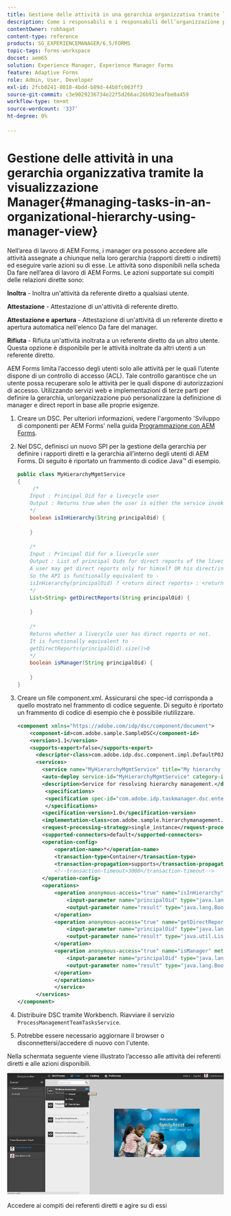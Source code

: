 ```yaml
---
title: Gestione delle attività in una gerarchia organizzativa tramite la visualizzazione Manager
description: Come i responsabili e i responsabili dell’organizzazione possono accedere e lavorare sulle attività dei loro rapporti diretti e indiretti nella scheda Da fare nell’area di lavoro di AEM Forms.
contentOwner: robhagat
content-type: reference
products: SG_EXPERIENCEMANAGER/6.5/FORMS
topic-tags: forms-workspace
docset: aem65
solution: Experience Manager, Experience Manager Forms
feature: Adaptive Forms
role: Admin, User, Developer
exl-id: 2fcb0241-8018-4bdd-b89d-44b8fc063ff3
source-git-commit: c3e9029236734e22f5d266ac26b923eafbe0a459
workflow-type: tm+mt
source-wordcount: '337'
ht-degree: 0%

---
```


# Gestione delle attività in una gerarchia organizzativa tramite la visualizzazione Manager{#managing-tasks-in-an-organizational-hierarchy-using-manager-view}

Nell’area di lavoro di AEM Forms, i manager ora possono accedere alle attività assegnate a chiunque nella loro gerarchia (rapporti diretti o indiretti) ed eseguire varie azioni su di esse. Le attività sono disponibili nella scheda Da fare nell’area di lavoro di AEM Forms. Le azioni supportate sui compiti delle relazioni dirette sono:

**Inoltra** - Inoltra un&#39;attività da referente diretto a qualsiasi utente.

**Attestazione** - Attestazione di un&#39;attività di referente diretto.

**Attestazione e apertura** - Attestazione di un&#39;attività di un referente diretto e apertura automatica nell&#39;elenco Da fare del manager.

**Rifiuta** - Rifiuta un&#39;attività inoltrata a un referente diretto da un altro utente. Questa opzione è disponibile per le attività inoltrate da altri utenti a un referente diretto.

AEM Forms limita l’accesso degli utenti solo alle attività per le quali l’utente dispone di un controllo di accesso (ACL). Tale controllo garantisce che un utente possa recuperare solo le attività per le quali dispone di autorizzazioni di accesso. Utilizzando servizi web e implementazioni di terze parti per definire la gerarchia, un’organizzazione può personalizzare la definizione di manager e direct report in base alle proprie esigenze.

1. Creare un DSC. Per ulteriori informazioni, vedere l&#39;argomento &#39;Sviluppo di componenti per AEM Forms&#39; nella guida [Programmazione con AEM Forms](https://www.adobe.com/go/learn_aemforms_programming_63).
1. Nel DSC, definisci un nuovo SPI per la gestione della gerarchia per definire i rapporti diretti e la gerarchia all’interno degli utenti di AEM Forms. Di seguito è riportato un frammento di codice Java™ di esempio.

   ```java
   public class MyHierarchyMgmtService
   {
        /*
       Input : Principal Oid for a livecycle user
       Output : Returns true when the user is either the service invoker OR his direct/indirect report.
       */
       boolean isInHierarchy(String principalOid) {
   
       }
   
       /*
       Input : Principal Oid for a livecycle user
       Output : List of principal Oids for direct reports of the livecycle user
       A user may get direct reports only for himself OR his direct/indirect reports.
       So the API is functionally equivalent to -
       isInHierarchy(principalOid) ? <return direct reports> : <return empty list>
       */
       List<String> getDirectReports(String principalOid) {
   
       }
   
       /*
       Returns whether a livecycle user has direct reports or not.
       It is functionally equivalent to -
       getDirectReports(principalOid).size()>0
       */
       boolean isManager(String principalOid) {
   
       }
   }
   ```

1. Creare un file component.xml. Assicurarsi che spec-id corrisponda a quello mostrato nel frammento di codice seguente. Di seguito è riportato un frammento di codice di esempio che è possibile riutilizzare.

   ```xml
   <component xmlns="https://adobe.com/idp/dsc/component/document">
       <component-id>com.adobe.sample.SampleDSC</component-id>
       <version>1.1</version>
       <supports-export>false</supports-export>
         <descriptor-class>com.adobe.idp.dsc.component.impl.DefaultPOJODescriptorImpl</descriptor-class>
         <services>
           <service name="MyHierarchyMgmtService" title="My hierarchy management service" orchestrateable="false">
           <auto-deploy service-id="MyHierarchyMgmtService" category-id="Sample DSC" major-version="1" minor-version="0" />
           <description>Service for resolving hierarchy management.</description>
            <specifications>
            <specification spec-id="com.adobe.idp.taskmanager.dsc.enterprise.HierarchyManagementProvider"/>
            </specifications>
           <specification-version>1.0</specification-version>
           <implementation-class>com.adobe.sample.hierarchymanagement.MyHierarchyMgmtService</implementation-class>
           <request-processing-strategy>single_instance</request-processing-strategy>
           <supported-connectors>default</supported-connectors>
           <operation-config>
               <operation-name>*</operation-name>
               <transaction-type>Container</transaction-type>
               <transaction-propagation>supports</transaction-propagation>
               <!--transaction-timeout>3000</transaction-timeout-->
           </operation-config>
           <operations>
               <operation anonymous-access="true" name="isInHierarchy" method="isInHierarchy">
                   <input-parameter name="principalOid" type="java.lang.String" />
                   <output-parameter name="result" type="java.lang.Boolean"/>
               </operation>
               <operation anonymous-access="true" name="getDirectReports" method="getDirectReports">
                   <input-parameter name="principalOid" type="java.lang.String" />
                   <output-parameter name="result" type="java.util.List"/>
               </operation>
               <operation anonymous-access="true" name="isManager" method="isManager">
                   <input-parameter name="principalOid" type="java.lang.String" />
                   <output-parameter name="result" type="java.lang.Boolean"/>
               </operation>
               </operations>
               </service>
         </services>
   </component>
   ```

1. Distribuire DSC tramite Workbench. Riavviare il servizio `ProcessManagementTeamTasksService`.
1. Potrebbe essere necessario aggiornare il browser o disconnettersi/accedere di nuovo con l&#39;utente.

Nella schermata seguente viene illustrato l’accesso alle attività dei referenti diretti e alle azioni disponibili.

![cu_manager_view](assets/cu_manager_view.png)

Accedere ai compiti dei referenti diretti e agire su di essi
